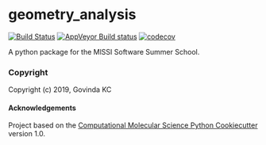 geometry_analysis
==============================
[//]: # (Badges)
[![Build Status](https://travis-ci.org/Gvinkc/geometry_analysis.svg?branch=master)](https://travis-ci.org/Gvinkc/geometry_analysis)
[![AppVeyor Build status](https://ci.appveyor.com/api/projects/status/REPLACE_WITH_APPVEYOR_LINK/branch/master?svg=true)](https://ci.appveyor.com/project/REPLACE_WITH_OWNER_ACCOUNT/geometry_analysis/branch/master)
[![codecov](https://codecov.io/gh/Gvinkc/geometry_analysis/branch/master/graph/badge.svg)](https://codecov.io/gh/Gvinkc/geometry_analysis)

A python package for the MlSSI Software Summer School.

### Copyright

Copyright (c) 2019, Govinda KC


#### Acknowledgements
 
Project based on the 
[Computational Molecular Science Python Cookiecutter](https://github.com/molssi/cookiecutter-cms) version 1.0.
